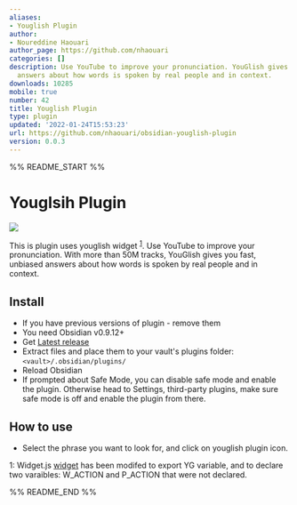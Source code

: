 ```yaml
---
aliases:
- Youglish Plugin
author:
- Noureddine Haouari
author_page: https://github.com/nhaouari
categories: []
description: Use YouTube to improve your pronunciation. YouGlish gives you fast, unbiased
  answers about how words is spoken by real people and in context.
downloads: 10285
mobile: true
number: 42
title: Youglish Plugin
type: plugin
updated: '2022-01-24T15:53:23'
url: https://github.com/nhaouari/obsidian-youglish-plugin
version: 0.0.3
---
```


%% README_START %%

# Youglsih Plugin
![](https://raw.githubusercontent.com/nhaouari/obsidian-youglish-plugin/HEAD/1.gif)

This is plugin uses youglish widget <sup>[1](#myfootnote1)</sup>. Use YouTube to improve your pronunciation. With more than 50M tracks, YouGlish gives you fast, unbiased answers about how words is spoken by real people and in context. 

## Install
- If you have previous versions of plugin - remove them
- You need Obsidian v0.9.12+
- Get [Latest release]()
- Extract files and place them to your vault's plugins folder: `<vault>/.obsidian/plugins/`
- Reload Obsidian
- If prompted about Safe Mode, you can disable safe mode and enable the plugin. Otherwise head to Settings, third-party plugins, make sure safe mode is off and enable the plugin from there.

 

## How to use

- Select the phrase you want to look for, and click on youglish plugin icon. 


<a name="myfootnote1">1</a>: Widget.js [widget](https://youglish.com/developer.jsp)  has been modifed to export YG variable, and to declare two varaibles: W_ACTION and P_ACTION that were not declared.


%% README_END %%
